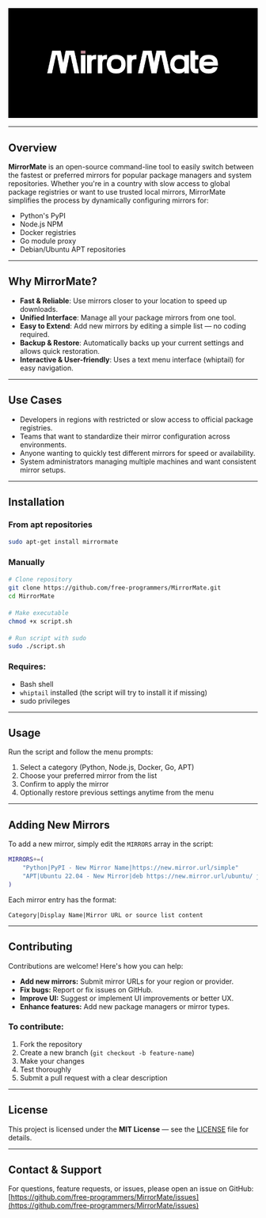<img src="./docs/logo.png"> 

---

## Overview

**MirrorMate** is an open-source command-line tool to easily switch between the fastest or preferred mirrors for popular package managers and system repositories. Whether you're in a country with slow access to global package registries or want to use trusted local mirrors, MirrorMate simplifies the process by dynamically configuring mirrors for:

- Python's PyPI  
- Node.js NPM  
- Docker registries  
- Go module proxy  
- Debian/Ubuntu APT repositories

---

## Why MirrorMate?

- **Fast & Reliable**: Use mirrors closer to your location to speed up downloads.  
- **Unified Interface**: Manage all your package mirrors from one tool.  
- **Easy to Extend**: Add new mirrors by editing a simple list — no coding required.  
- **Backup & Restore**: Automatically backs up your current settings and allows quick restoration.  
- **Interactive & User-friendly**: Uses a text menu interface (whiptail) for easy navigation.

---

## Use Cases

- Developers in regions with restricted or slow access to official package registries.  
- Teams that want to standardize their mirror configuration across environments.  
- Anyone wanting to quickly test different mirrors for speed or availability.  
- System administrators managing multiple machines and want consistent mirror setups.

---

## Installation

### From apt repositories

```bash
sudo apt-get install mirrormate
```

### Manually

```bash
# Clone repository
git clone https://github.com/free-programmers/MirrorMate.git
cd MirrorMate

# Make executable
chmod +x script.sh

# Run script with sudo
sudo ./script.sh
```

### Requires:

- Bash shell  
- `whiptail` installed (the script will try to install it if missing)  
- sudo privileges

---

## Usage

Run the script and follow the menu prompts:

1. Select a category (Python, Node.js, Docker, Go, APT)  
2. Choose your preferred mirror from the list  
3. Confirm to apply the mirror  
4. Optionally restore previous settings anytime from the menu  

---

## Adding New Mirrors

To add a new mirror, simply edit the `MIRRORS` array in the script:

```bash
MIRRORS+=(
    "Python|PyPI - New Mirror Name|https://new.mirror.url/simple"
    "APT|Ubuntu 22.04 - New Mirror|deb https://new.mirror.url/ubuntu/ jammy main restricted universe multiverse"
)
```

Each mirror entry has the format:

```
Category|Display Name|Mirror URL or source list content
```

---

## Contributing

Contributions are welcome! Here's how you can help:

- **Add new mirrors:** Submit mirror URLs for your region or provider.  
- **Fix bugs:** Report or fix issues on GitHub.  
- **Improve UI:** Suggest or implement UI improvements or better UX.  
- **Enhance features:** Add new package managers or mirror types.

### To contribute:

1. Fork the repository  
2. Create a new branch (`git checkout -b feature-name`)  
3. Make your changes  
4. Test thoroughly  
5. Submit a pull request with a clear description

---

## License

This project is licensed under the **MIT License** — see the [LICENSE](LICENSE) file for details.

---

## Contact & Support

For questions, feature requests, or issues, please open an issue on GitHub:  
[https://github.com/free-programmers/MirrorMate/issues](https://github.com/free-programmers/MirrorMate/issues)
